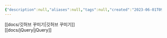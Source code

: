 ```yaml
---
{"description":null,"aliases":null,"tags":null,"created":"2023-06-01T09:08:26","updated":"2023-07-15T21:30:22","title":"20230601 estsoft -- 깃허브 꾸미기 -- jQuery","dg-publish":true,"permalink":"/docs/20230601 estsoft -- 깃허브 꾸미기 -- jQuery/","dgPassFrontmatter":true}
---
```


[[docs/깃허브 꾸미기\|깃허브 꾸미기]]  
[[docs/jQuery\|jQuery]]
